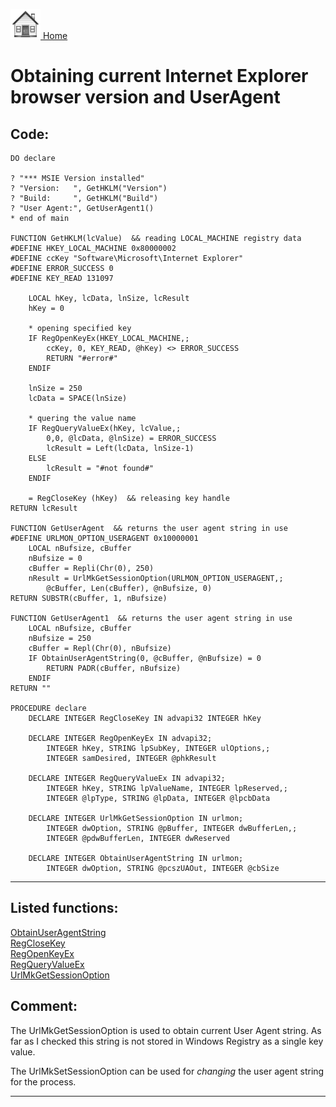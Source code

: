 [<img src="../images/home.png"> Home ](https://github.com/VFPX/Win32API)  

# Obtaining current Internet Explorer browser version and UserAgent

## Code:
```foxpro  
DO declare

? "*** MSIE Version installed"
? "Version:   ", GetHKLM("Version")
? "Build:     ", GetHKLM("Build")
? "User Agent:", GetUserAgent1()
* end of main

FUNCTION GetHKLM(lcValue)  && reading LOCAL_MACHINE registry data
#DEFINE HKEY_LOCAL_MACHINE 0x80000002
#DEFINE ccKey "Software\Microsoft\Internet Explorer"
#DEFINE ERROR_SUCCESS 0
#DEFINE KEY_READ 131097

	LOCAL hKey, lcData, lnSize, lcResult
	hKey = 0

	* opening specified key
	IF RegOpenKeyEx(HKEY_LOCAL_MACHINE,;
		ccKey, 0, KEY_READ, @hKey) <> ERROR_SUCCESS
		RETURN "#error#"
	ENDIF

	lnSize = 250
	lcData = SPACE(lnSize)

	* quering the value name
	IF RegQueryValueEx(hKey, lcValue,;
		0,0, @lcData, @lnSize) = ERROR_SUCCESS
		lcResult = Left(lcData, lnSize-1)
	ELSE
		lcResult = "#not found#"
	ENDIF

	= RegCloseKey (hKey)  && releasing key handle
RETURN lcResult

FUNCTION GetUserAgent  && returns the user agent string in use
#DEFINE URLMON_OPTION_USERAGENT 0x10000001
	LOCAL nBufsize, cBuffer
	nBufsize = 0
	cBuffer = Repli(Chr(0), 250)
	nResult = UrlMkGetSessionOption(URLMON_OPTION_USERAGENT,;
		@cBuffer, Len(cBuffer), @nBufsize, 0)
RETURN SUBSTR(cBuffer, 1, nBufsize)

FUNCTION GetUserAgent1  && returns the user agent string in use
	LOCAL nBufsize, cBuffer
	nBufsize = 250
	cBuffer = Repl(Chr(0), nBufsize)
	IF ObtainUserAgentString(0, @cBuffer, @nBufsize) = 0
		RETURN PADR(cBuffer, nBufsize)
	ENDIF
RETURN ""

PROCEDURE declare
	DECLARE INTEGER RegCloseKey IN advapi32 INTEGER hKey

	DECLARE INTEGER RegOpenKeyEx IN advapi32;
		INTEGER hKey, STRING lpSubKey, INTEGER ulOptions,;
		INTEGER samDesired, INTEGER @phkResult

	DECLARE INTEGER RegQueryValueEx IN advapi32;
		INTEGER hKey, STRING lpValueName, INTEGER lpReserved,;
		INTEGER @lpType, STRING @lpData, INTEGER @lpcbData

	DECLARE INTEGER UrlMkGetSessionOption IN urlmon;
		INTEGER dwOption, STRING @pBuffer, INTEGER dwBufferLen,;
		INTEGER @pdwBufferLen, INTEGER dwReserved

	DECLARE INTEGER ObtainUserAgentString IN urlmon;
		INTEGER dwOption, STRING @pcszUAOut, INTEGER @cbSize  
```  
***  


## Listed functions:
[ObtainUserAgentString](../libraries/urlmon/ObtainUserAgentString.md)  
[RegCloseKey](../libraries/advapi32/RegCloseKey.md)  
[RegOpenKeyEx](../libraries/advapi32/RegOpenKeyEx.md)  
[RegQueryValueEx](../libraries/advapi32/RegQueryValueEx.md)  
[UrlMkGetSessionOption](../libraries/urlmon/UrlMkGetSessionOption.md)  

## Comment:
The UrlMkGetSessionOption is used to obtain current User Agent string. As far as I checked this string is not stored in Windows Registry as a single key value.  
  
The UrlMkSetSessionOption can be used for *changing* the user agent string for the process.  
  
***  

